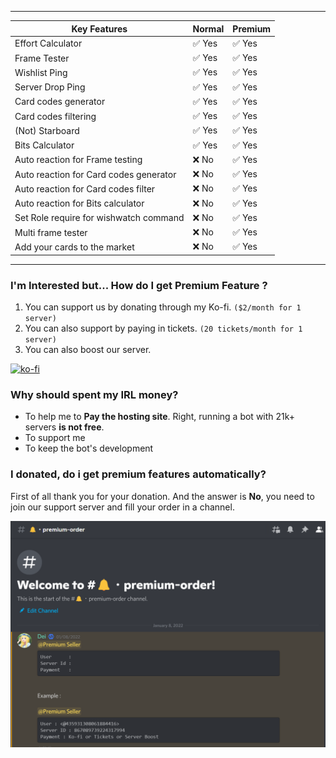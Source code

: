 ----

| Key Features                                         | Normal       | Premium      |
|------------------------------------------------------|--------------|--------------|
|Effort Calculator    							                   | ✅ Yes       | ✅ Yes       |
|Frame Tester          								               	 | ✅ Yes       | ✅ Yes       |
|Wishlist Ping       									                 | ✅ Yes       | ✅ Yes       |
|Server Drop Ping   								                   | ✅ Yes       | ✅ Yes       |
|Card codes generator 								               	 | ✅ Yes       | ✅ Yes       |
|Card codes filtering  									               | ✅ Yes       | ✅ Yes       |
|(Not) Starboard       								                 | ✅ Yes       | ✅ Yes       |
|Bits Calculator       								                 | ✅ Yes       | ✅ Yes       |
|Auto reaction for Frame testing 				               | ❌ No        | ✅ Yes       |
|Auto reaction for Card codes generator                | ❌ No        | ✅ Yes       |
|Auto reaction for Card codes filter                   | ❌ No        | ✅ Yes       |
|Auto reaction for Bits calculator 			               | ❌ No        | ✅ Yes       |
|Set Role require for wishwatch command                | ❌ No        | ✅ Yes       |
|Multi frame tester  										               | ❌ No        | ✅ Yes       |
|Add your cards to the market   				               | ❌ No        | ✅ Yes       |

----

### I'm Interested but... How do I get Premium Feature ?

1. You can support us by donating through my Ko-fi. `($2/month for 1 server)`
2. You can also support by paying in tickets. `(20 tickets/month for 1 server)`
3. You can also boost our server.

[![ko-fi](https://ko-fi.com/img/githubbutton_sm.svg)](https://ko-fi.com/H2H04U7IR)

### Why should spent my IRL money?
- To help me to **Pay the hosting site**. Right, running a bot with 21k+ servers **is not free**.
- To support me 
- To keep the bot's development

### I donated, do i get premium features automatically?

First of all thank you for your donation. 
And the answer is **No**, you need to join our support server and fill your order in a channel.

![](/img/premium/order.png)